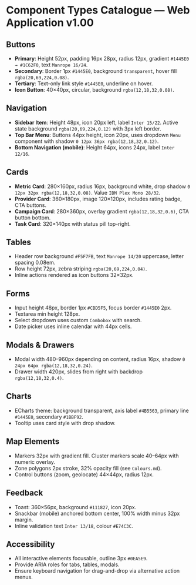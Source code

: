 # Component Types Catalogue — Web Application v1.00

## Buttons
- **Primary**: Height 52px, padding 16px 28px, radius 12px, gradient `#1445E0 → #1C62F0`, text `Manrope 16/24`.
- **Secondary**: Border 1px `#1445E0`, background `transparent`, hover fill `rgba(20,69,224,0.08)`.
- **Tertiary**: Text-only link style `#1445E0`, underline on hover.
- **Icon Button**: 40×40px, circular, background `rgba(12,18,32,0.08)`.

## Navigation
- **Sidebar Item**: Height 48px, icon 20px left, label `Inter 15/22`. Active state background `rgba(20,69,224,0.12)` with 3px left border.
- **Top Bar Menu**: Buttons 44px height, icon 20px, uses dropdown `Menu` component with shadow `0 12px 36px rgba(12,18,32,0.12)`.
- **Bottom Navigation (mobile)**: Height 64px, icons 24px, label `Inter 12/16`.

## Cards
- **Metric Card**: 280×160px, radius 16px, background white, drop shadow `0 12px 32px rgba(12,18,32,0.08)`. Value `IBM Plex Mono 28/32`.
- **Provider Card**: 360×180px, image 120×120px, includes rating badge, CTA buttons.
- **Campaign Card**: 280×360px, overlay gradient `rgba(12,18,32,0.6)`, CTA button bottom.
- **Task Card**: 320×140px with status pill top-right.

## Tables
- Header row background `#F5F7FB`, text `Manrope 14/20` uppercase, letter spacing 0.08em.
- Row height 72px, zebra striping `rgba(20,69,224,0.04)`.
- Inline actions rendered as icon buttons 32×32px.

## Forms
- Input height 48px, border 1px `#CBD5F5`, focus border `#1445E0` 2px.
- Textarea min height 128px.
- Select dropdown uses custom `Combobox` with search.
- Date picker uses inline calendar with 44px cells.

## Modals & Drawers
- Modal width 480–960px depending on content, radius 16px, shadow `0 24px 64px rgba(12,18,32,0.24)`.
- Drawer width 420px, slides from right with backdrop `rgba(12,18,32,0.4)`.

## Charts
- ECharts theme: background transparent, axis label `#4B5563`, primary line `#1445E0`, secondary `#1BBF92`.
- Tooltip uses card style with drop shadow.

## Map Elements
- Markers 32px with gradient fill. Cluster markers scale 40–64px with numeric overlay.
- Zone polygons 2px stroke, 32% opacity fill (see `Colours.md`).
- Control buttons (zoom, geolocate) 44×44px, radius 12px.

## Feedback
- Toast: 360×56px, background `#111827`, icon 20px.
- Snackbar (mobile) anchored bottom center, 100% width minus 32px margin.
- Inline validation text `Inter 13/18`, colour `#E74C3C`.

## Accessibility
- All interactive elements focusable, outline 3px `#0EA5E9`.
- Provide ARIA roles for tabs, tables, modals.
- Ensure keyboard navigation for drag-and-drop via alternative action menus.
